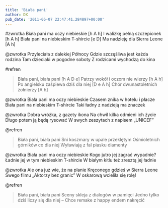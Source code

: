 ```yaml
---
title: 'Biała pani'
author: DX
pub_date: '2011-05-07 22:47:41.284897+00:00'
---
```


#zwrotka
Biała pani ma oczy niebieskie [h A h]
I walizkę pełną szczepionek	 [h A h]
Biała pani na niebieskim T-shircie [e D]
Ma nadzieję dla Sierra Leone [A h]

@zwrotka
Przyleciała z dalekiej Północy 
Gdzie szczęśliwa jest każda rodzina
Tam dzieciaki w pogodne soboty
Z rodzicami wychodzą do kina

#refren
>Biała pani, biała pani [h A D e]
>Patrzy wokół i oczom nie wierzy [h A h]
>Po angielsku zaśpiewa dziś dla niej [D e A h]
>Chór dwunastoletnich żołnierzy [A h]

@zwrotka
Biała pani ma oczy niebieskie
Czasem znika w hotelu i płacze
Biała pani na niebieskim T-shircie
Taki ładny z nadzieją ma znaczek

@zwrotka
Dobra wróżka, z gazety ikona
Na chwil kilka odmieni ich życie
Długo potem ją będą rysować
W swych zeszytach z napisem „UNICEF”

@refren
>Biała pani, biała pani
>Śni koszmary w upale przeklętym
>Ośmioletnich górników co dla niej
>Wyławiają z fal piasku diamenty

@zwrotka
Biała pani ma oczy niebieskie
Kogo jutro jej zagrać wypadnie?
Ładnie jej w tym niebieskim T-shircie
W białym kitlu też zresztą jej ładnie

@zwrotka
Ale ona już wie, że na planie
Kręconego gdzieś w Sierra Leone
Swego filmu „Aktorzy bez granic”
W oskarową wcieliła się rolę!

@refren
>Biała pani, biała pani
>Sceny skleja z dialogów w pamięci
>Jedno tylko dziś liczy się dla niej –
>Chce remake z happy endem nakręcić